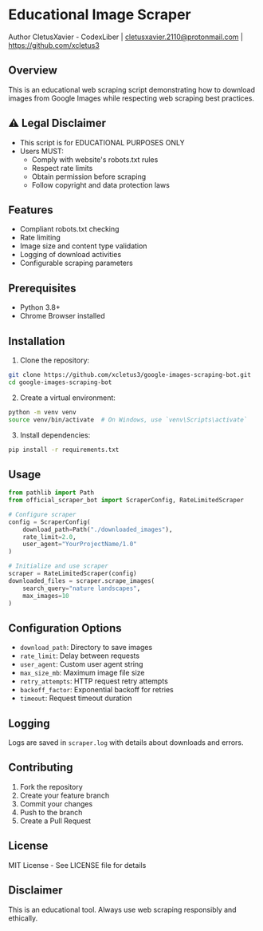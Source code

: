 # Educational Image Scraper
Author
CletusXavier - CodexLiber |
cletusxavier.2110@protonmail.com |
https://github.com/xcletus3

## Overview
This is an educational web scraping script demonstrating how to download images from Google Images while respecting web scraping best practices.

## ⚠️ Legal Disclaimer
- This script is for EDUCATIONAL PURPOSES ONLY
- Users MUST:
  - Comply with website's robots.txt rules
  - Respect rate limits
  - Obtain permission before scraping
  - Follow copyright and data protection laws

## Features
- Compliant robots.txt checking
- Rate limiting
- Image size and content type validation
- Logging of download activities
- Configurable scraping parameters

## Prerequisites
- Python 3.8+
- Chrome Browser installed

## Installation

1. Clone the repository:
```bash
git clone https://github.com/xcletus3/google-images-scraping-bot.git
cd google-images-scraping-bot
```

2. Create a virtual environment:
```bash
python -m venv venv
source venv/bin/activate  # On Windows, use `venv\Scripts\activate`
```

3. Install dependencies:
```bash
pip install -r requirements.txt
```

## Usage

```python
from pathlib import Path
from official_scraper_bot import ScraperConfig, RateLimitedScraper

# Configure scraper
config = ScraperConfig(
    download_path=Path("./downloaded_images"),
    rate_limit=2.0,
    user_agent="YourProjectName/1.0"
)

# Initialize and use scraper
scraper = RateLimitedScraper(config)
downloaded_files = scraper.scrape_images(
    search_query="nature landscapes", 
    max_images=10
)
```

## Configuration Options
- `download_path`: Directory to save images
- `rate_limit`: Delay between requests
- `user_agent`: Custom user agent string
- `max_size_mb`: Maximum image file size
- `retry_attempts`: HTTP request retry attempts
- `backoff_factor`: Exponential backoff for retries
- `timeout`: Request timeout duration

## Logging
Logs are saved in `scraper.log` with details about downloads and errors.

## Contributing
1. Fork the repository
2. Create your feature branch
3. Commit your changes
4. Push to the branch
5. Create a Pull Request

## License
MIT License - See LICENSE file for details

## Disclaimer
This is an educational tool. Always use web scraping responsibly and ethically.

